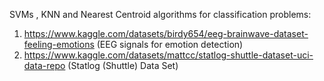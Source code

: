 SVMs , KNN and Nearest Centroid algorithms for classification problems:

1) https://www.kaggle.com/datasets/birdy654/eeg-brainwave-dataset-feeling-emotions (EEG signals for emotion detection)
2) https://www.kaggle.com/datasets/mattcc/statlog-shuttle-dataset-uci-data-repo (Statlog (Shuttle) Data Set)
